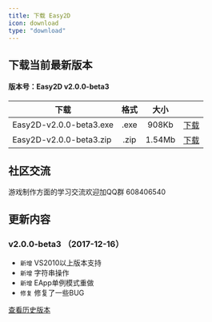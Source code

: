 ```yaml
---
title: 下载 Easy2D
icon: download
type: "download"
---
```

## 下载当前最新版本
#### 版本号：Easy2D v2.0.0-beta3

| 下载                    |   格式   |   大小   |          |
| ----------------------- |:--------:|:--------:|:--------:|
| Easy2D-v2.0.0-beta3.exe | .exe     | 908Kb   | [下载](http://easy2d-bucket.oss-cn-hangzhou.aliyuncs.com/release/Easy2D-v2.0.0-beta3.exe) |
| Easy2D-v2.0.0-beta3.zip | .zip     | 1.54Mb   | [下载](http://easy2d-bucket.oss-cn-hangzhou.aliyuncs.com/release/Easy2D-v2.0.0-beta3.zip) |

## 社区交流

游戏制作方面的学习交流欢迎加QQ群 608406540

## 更新内容

### v2.0.0-beta3 （2017-12-16）

- `新增` VS2010以上版本支持
- `新增` 字符串操作
- `新增` EApp单例模式重做
- `修复` 修复了一些BUG

<a class="ui button" href="/history">查看历史版本</a>